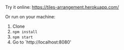 Try it online: https://tiles-arrangement.herokuapp.com/

Or run on your machine:

1. Clone
2. `npm install`
3. `npm start`
4. Go to `http://localhost:8080'
